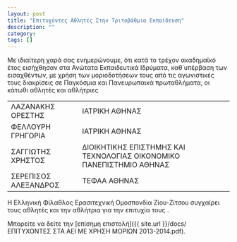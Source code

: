 ```yaml
---
layout: post
title: "Επιτυχόντες Αθλητές Στην Τριτοβάθμια Εκπαίδευση"
description: ""
category: 
tags: []
---
```


Με ιδιαίτερη χαρά σας ενημερώνουμε, ότι κατά το τρέχον ακαδημαϊκό έτος εισήχθησαν στα Ανώτατα Εκπαιδευτικά Ιδρύματα, καθ΄υπέρβαση των εισαχθέντων, με χρήση των μοριοδοτήσεων τους από τις αγωνιστικές τους διακρίσεις σε Παγκόσμια και Πανευρωπαικά πρωταθλήματα, οι κάτωθι αθλητές και αθλήτριες

| | |
| :- | :- |
| ΛΑΖΑΝΑΚΗΣ ΟΡΕΣΤΗΣ | ΙΑΤΡΙΚΗ ΑΘΗΝΑΣ|
| ΦΕΛΛΟΥΡΗ ΓΡΗΓΟΡΙΑ | ΙΑΤΡΙΚΗ ΑΘΗΝΑΣ|
| ΣΑΓΓΙΩΤΗΣ ΧΡΗΣΤΟΣ | ΔΙΟΙΚΗΤΙΚΗΣ ΕΠΙΣΤΗΜΗΣ ΚΑΙ ΤΕΧΝΟΛΟΓΙΑΣ ΟΙΚΟΝΟΜΙΚΟ ΠΑΝΕΠΙΣΤΗΜΙΟ ΑΘΗΝΑΣ |
| ΣΕΡΕΠΙΣΟΣ ΑΛΕΞΑΝΔΡΟΣ | ΤΕΦΑΑ  ΑΘΗΝΑΣ|

Η Ελληνική Φίλαθλος Ερασιτεχνική Ομοσπονδία Ζίου-Ζίτσου συγχαίρει τους αθλητές και την αθλήτρια για την επιτυχία τους .

Μπορείτε να δείτε την [επίσημη επιστολή]({{ site.url }}/docs/ΕΠΙΤΥΧΟΝΤΕΣ ΣΤΑ ΑΕΙ ΜΕ ΧΡΗΣΗ ΜΟΡΙΩΝ 2013-2014.pdf).
